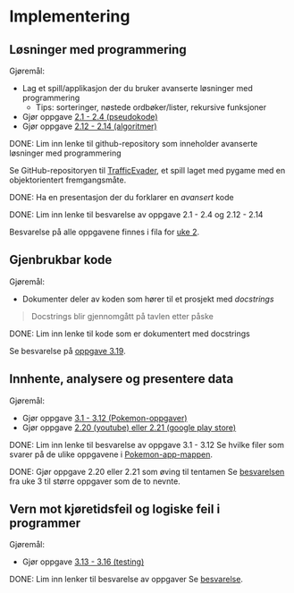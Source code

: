 # Implementering

## Løsninger med programmering

Gjøremål:

- Lag et spill/applikasjon der du bruker avanserte løsninger med programmering
  - Tips: sorteringer, nøstede ordbøker/lister, rekursive funksjoner
- Gjør oppgave [2.1 - 2.4 (pseudokode)](https://it2.thorcc.no/databehandling-og-algoritmer/pseudokode#oppgaver)
- Gjør oppgave [2.12 - 2.14 (algoritmer)](https://it2.thorcc.no/databehandling-og-algoritmer/algoritmer#oppgaver)

DONE: Lim inn lenke til github-repository som inneholder avanserte løsninger med programmering

Se GitHub-repositoryen til [TrafficEvader](https://github.com/ZeroWave022/TrafficEvader), et spill laget med pygame med en objektorientert fremgangsmåte.

DONE: Ha en presentasjon der du forklarer en *avansert* kode

DONE: Lim inn lenke til besvarelse av oppgave 2.1 - 2.4 og 2.12 - 2.14

Besvarelse på alle oppgavene finnes i fila for [uke 2](../oppgaver/databehandling/uke2/README.md).

## Gjenbrukbar kode

Gjøremål:

- Dokumenter deler av koden som hører til et prosjekt med *docstrings*

> Docstrings blir gjennomgått på tavlen etter påske

DONE: Lim inn lenke til kode som er dokumentert med docstrings

Se besvarelse på [oppgave 3.19](../oppgaver/apputvikling/uke14/oppgave3_19.py).

## Innhente, analysere og presentere data

Gjøremål:

- Gjør oppgave [3.1 - 3.12 (Pokemon-oppgaver)](https://it2.thorcc.no/apputvikling/oppgaver)
- Gjør oppgave [2.20 (youtube) eller 2.21 (google play store)](https://it2.thorcc.no/databehandling-og-algoritmer/storre-oppgaver)

DONE: Lim inn lenke til besvarelse av oppgave 3.1 - 3.12
Se hvilke filer som svarer på de ulike oppgavene i [Pokemon-app-mappen](../oppgaver/apputvikling/pokemon-app/README.md).

DONE: Gjør oppgave 2.20 eller 2.21 som øving til tentamen
Se [besvarelsen](../oppgaver/databehandling/uke3/README.md) fra uke 3 til større oppgaver som de to nevnte.

## Vern mot kjøretidsfeil og logiske feil i programmer

Gjøremål:

- Gjør oppgave [3.13 - 3.16 (testing)](https://it2.thorcc.no/apputvikling/testing#oppgaver)

DONE: Lim inn lenker til besvarelse av oppgaver
Se [besvarelse](../oppgaver/apputvikling/uke11/).
